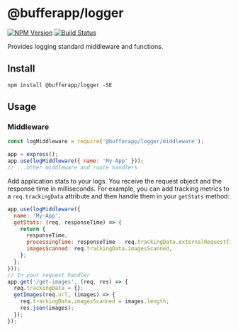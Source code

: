 # @bufferapp/logger

[![NPM Version](https://img.shields.io/npm/v/@bufferapp/logger.svg)](https://www.npmjs.com/package/@bufferapp/logger)
[![Build Status](https://travis-ci.org/bufferapp/node-logger.svg?branch=master)](https://travis-ci.org/bufferapp/node-logger)

Provides logging standard middleware and functions.

## Install

```
npm install @bufferapp/logger -SE
```

## Usage

### Middleware

```js
const logMiddleware = require('@bufferapp/logger/middleware');

app = express();
app.use(logMiddleware({ name: 'My-App' }));
// ...other middleware and route handlers
```

Add application stats to your logs. You receive the request object and the response time in
milliseconds. For example, you can add tracking metrics to a `req.trackingData` attribute and
then handle them in your `getStats` method:

```js
app.use(logMiddleware({
  name: 'My-App',
  getStats: (req, responseTime) => {
    return {
      responseTime,
      processingTime: responseTime - req.trackingData.externalRequestTime,
      imagesScanned: req.trackingData.imagesScanned,
    };
  };
}));
// In your request handler
app.get('/get-images', (req, res) => {
  req.trackingData = {};
  getImages(req.url, (images) => {
    req.trackingData.imagesScanned = images.length;
    res.json(images);
  });
});
```
